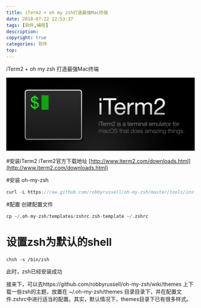 ```yaml
---
title: iTerm2 + oh my zsh打造最强Mac终端
date: 2018-07-22 22:53:37
tags: [软件,编程]
description: 
copyright: true
categories: 软件
top:
---
```

iTerm2 + oh my zsh 打造最强Mac终端

![iTerm2](https://raw.githubusercontent.com/Duanruilong/phone_drl/master/image/blog/logo2x.jpg)

<!-- more -->

#安装iTerm2
iTerm2官方下载地址 [http://www.iterm2.com/downloads.html](http://www.iterm2.com/downloads.html)

#安装 oh-my-zsh

```h
curl -L https://raw.github.com/robbyrussell/oh-my-zsh/master/tools/install.sh | sh 
```


#配置
创建配置文件
```h
cp ~/.oh-my-zsh/templates/zshrc.zsh-template ~/.zshrc
```

# 设置zsh为默认的shell

`chsh -s /bin/zsh`

此时，zsh已经安装成功 

接来下，可以去https://github.com/robbyrussell/oh-my-zsh/wiki/themes 上下载一些zsh的主题，放置在 ~/.oh-my-zsh/themes 目录目录下，并在配置文件.zshrc中进行适当的配置。其实，默认情况下，themes目录下已有很多样式。 